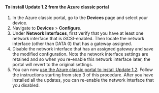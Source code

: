 <!--author=SharS last changed: 03/17/2016-->

#### To install Update 1.2 from the Azure classic portal
1. In the Azure classic portal, go to the **Devices** page and select your device.
2. Navigate to **Devices** > **Configure**.
3. Under **Network Interfaces**, first verify that you have at least one network interface that is iSCSI-enabled. Then locate the network interface (other than DATA 0) that has a gateway assigned.
4. Disable the network interface that has an assigned gateway and save the modified configuration. Note the network interface settings are retained and so when you re-enable this network interface later, the portal will revert to the original settings.
5. You can now [use the Azure classic portal to install Update 1.2](#install-update-12-via-the-azure-classic-portal). Follow the instructions starting from step 3 of this procedure. After you have installed all the updates, you can re-enable the network interface that you disabled.

